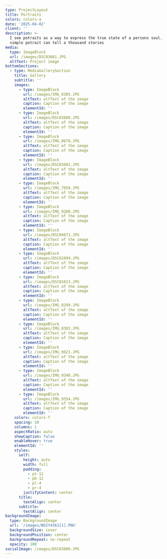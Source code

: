 ```yaml
---
type: ProjectLayout
title: Portraits
colors: colors-a
date: '2025-04-02'
client: ''
description: >-
  I see potraits as a way to express the true state of a persons soul. Just one
  simple potrait can tell a thousand stories
media:
  type: ImageBlock
  url: /images/DSC03681.JPG
  altText: Project image
bottomSections:
  - type: MediaGallerySection
    title: Gallery
    subtitle: ''
    images:
      - type: ImageBlock
        url: /images/IMG_8305.JPG
        altText: altText of the image
        caption: Caption of the image
        elementId: ''
      - type: ImageBlock
        url: /images/DSC03889.JPG
        altText: altText of the image
        caption: Caption of the image
        elementId: ''
      - type: ImageBlock
        url: /images/IMG_8678.JPG
        altText: altText of the image
        caption: Caption of the image
        elementId: ''
      - type: ImageBlock
        url: /images/DSC03681.JPG
        altText: altText of the image
        caption: Caption of the image
        elementId: ''
      - type: ImageBlock
        url: /images/IMG_7059.JPG
        altText: altText of the image
        caption: Caption of the image
        elementId: ''
      - type: ImageBlock
        url: /images/IMG_9208.JPG
        altText: altText of the image
        caption: Caption of the image
        elementId: ''
      - type: ImageBlock
        url: /images/DSC04671.JPG
        altText: altText of the image
        caption: Caption of the image
        elementId: ''
      - type: ImageBlock
        url: /images/DSC02099.JPG
        altText: altText of the image
        caption: Caption of the image
        elementId: ''
      - type: ImageBlock
        url: /images/DSC01813.JPG
        altText: altText of the image
        caption: Caption of the image
        elementId: ''
      - type: ImageBlock
        url: /images/IMG_8299.JPG
        altText: altText of the image
        caption: Caption of the image
        elementId: ''
      - type: ImageBlock
        url: /images/IMG_8303.JPG
        altText: altText of the image
        caption: Caption of the image
        elementId: ''
      - type: ImageBlock
        url: /images/IMG_9621.JPG
        altText: altText of the image
        caption: Caption of the image
        elementId: ''
      - type: ImageBlock
        url: /images/IMG_9348.JPG
        altText: altText of the image
        caption: Caption of the image
        elementId: ''
      - type: ImageBlock
        url: /images/IMG_9354.JPG
        altText: altText of the image
        caption: Caption of the image
        elementId: ''
    colors: colors-f
    spacing: 10
    columns: 1
    aspectRatio: auto
    showCaption: false
    enableHover: true
    elementId: ''
    styles:
      self:
        height: auto
        width: full
        padding:
          - pt-12
          - pb-12
          - pl-4
          - pr-4
        justifyContent: center
      title:
        textAlign: center
      subtitle:
        textAlign: center
backgroundImage:
  type: BackgroundImage
  url: '/images/BDIY4361[1].PNG'
  backgroundSize: cover
  backgroundPosition: center
  backgroundRepeat: no-repeat
  opacity: 100
socialImage: /images/DSC03889.JPG
---
```

